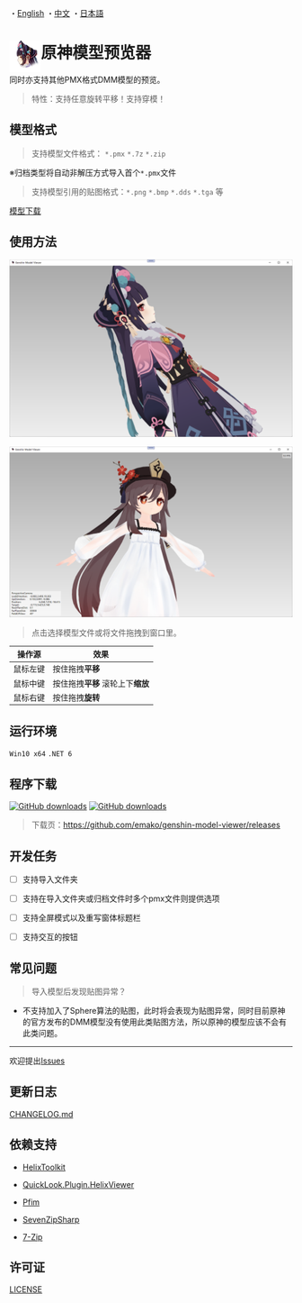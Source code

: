 ・[English](README.en.md) ・[中文](README.md) ・[日本語](README.jp.md)

# <img src="src/GenshinModelViewer/Resources/UI_AvatarIcon_Side_Yunjin.png" width = "56" height = "56" alt="" align="left" /> 原神模型预览器

同时亦支持其他PMX格式DMM模型的预览。

> 特性：支持任意旋转平移！支持穿模！

## 模型格式

> 支持模型文件格式： `*.pmx` `*.7z` `*.zip` 

※归档类型将自动非解压方式导入首个`*.pmx`文件

> 支持模型引用的贴图格式：`*.png` `*.bmp` `*.dds` `*.tga` 等

[模型下载](https://www.aplaybox.com/u/680828836)

## 使用方法

![demo2](screen-shot/demo-01.png)

![demo1](screen-shot/demo-02.png)

> 点击选择模型文件或将文件拖拽到窗口里。

| 操作源   | 效果                              |
| -------- | --------------------------------- |
| 鼠标左键 | 按住拖拽**平移**                  |
| 鼠标中键 | 按住拖拽**平移** 滚轮上下**缩放** |
| 鼠标右键 | 按住拖拽**旋转**                  |

## 运行环境

`Win10 x64` `.NET 6`

## 程序下载
[![GitHub downloads](https://img.shields.io/github/downloads/emako/genshin-model-viewer/total)](https://github.com/emako/genshin-model-viewer/releases)
[![GitHub downloads](https://img.shields.io/github/downloads/emako/genshin-model-viewer/latest/total)](https://github.com/emako/genshin-model-viewer/releases)

> 下载页：https://github.com/emako/genshin-model-viewer/releases
>

## 开发任务

- [ ] 支持导入文件夹
- [ ] 支持在导入文件夹或归档文件时多个pmx文件则提供选项
- [ ] 支持全屏模式以及重写窗体标题栏
- [ ] 支持交互的按钮


## 常见问题

> 导入模型后发现贴图异常？

- 不支持加入了Sphere算法的贴图，此时将会表现为贴图异常，同时目前原神的官方发布的DMM模型没有使用此类贴图方法，所以原神的模型应该不会有此类问题。

---

欢迎提出[Issues](https://github.com/emako/genshin-model-viewer/issues)

## 更新日志

[CHANGELOG.md](CHANGELOG.md)

## 依赖支持

- [HelixToolkit](https://github.com/helix-toolkit/helix-toolkit)
- [QuickLook.Plugin.HelixViewer](https://github.com/ShiinaManatsu/QuickLook.Plugin.HelixViewer)

- [Pfim](https://github.com/nickbabcock/Pfim)

- [SevenZipSharp](https://github.com/squid-box/SevenZipSharp)
- [7-Zip](https://www.7-zip.org/)

## 许可证

[LICENSE](LICENSE)

